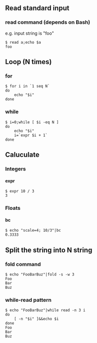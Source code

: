 ## Read standard input

### read command (depends on Bash)
e.g. input string is "foo"

    $ read a;echo $a
    foo

## Loop (N times)

### for 

    $ for i in `1 seq N`
    do
        echo "$i"
    done

### while

    $ i=0;while [ $i -eq N ]
    do
        echo "$i"
        i=`expr $i + 1`
    done

## Caluculate

### Integers

#### expr
    $ expr 10 / 3
    3

### Floats

#### bc

    $ echo "scale=4; 10/3"|bc
    0.3333

## Split the string into N string

### fold command

    $ echo "FooBarBuz"|fold -s -w 3
    Foo
    Bar
    Buz

### while-read pattern

    $ echo "FooBarBuz"|while read -n 3 i
    do
        [ -n "$i" ]&&echo $i
    done
    Foo
    Bar
    Buz